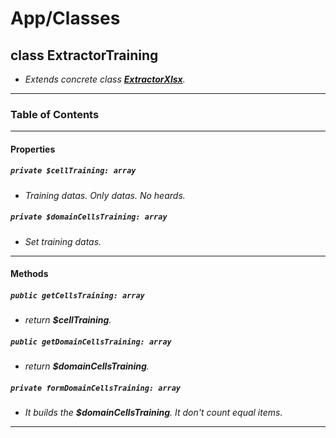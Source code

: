# App/Classes

## class ExtractorTraining

- _Extends concrete class [**ExtractorXlsx**](/agro-mvc/docs/classes/ExtractorXlsx.md)._

---

### Table of Contents

---

#### Properties

##### `private $cellTraining: array`

- _Training datas. Only datas. No heards._

##### `private $domainCellsTraining: array`

- _Set training datas._

---

#### Methods

##### `public getCellsTraining: array`

- _return **$cellTraining**._

##### `public getDomainCellsTraining: array`

- _return **$domainCellsTraining**._

##### `private formDomainCellsTraining: array`

- _It builds the **$domainCellsTraining**. It don't count equal items._

---
